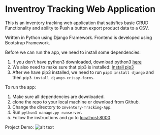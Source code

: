 # Inventroy Tracking Web Application

This is an inventory tracking web application that satisfies basic CRUD Functionality and ability to Push a button export product data to a CSV.  

Written in Python using Django Framework. Frontend is developed using Bootstrap Framework.  

Before we can run the app, we need to install some dependencies:
1. If you don't have python3 downloaded, download python3 [here](https://www.python.org/downloads/)
2. We also need to make sure that pip3 is installed: [Install pip3](https://pip.pypa.io/en/stable/installation/)
3. After we have pip3 installed, we need to run `pip3 install django` and then `pip3 install django-crispy-forms`.


To run the app:
1. Make sure all dependencies are downloaded.
2. clone the repo to your local machine or download from Github. 
3. Change the directory to `Inventory-Tracking-App`.
4. Run `python3 manage.py runserver`.
5. Follow the instructions and go to [localhost:8000](http://localhost:8000/)

Project Demo:
	![alt text](image.jpg)
